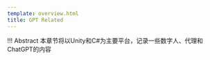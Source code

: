 ```yaml
---
template: overview.html
title: GPT Related
---
```

!!! Abstract
    本章节将以Unity和C#为主要平台，记录一些数字人、代理和ChatGPT的内容
